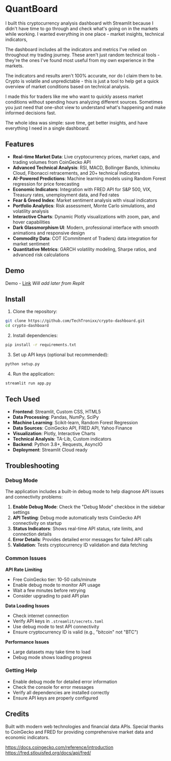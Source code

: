 # QuantBoard

I built this cryptocurrency analysis dashboard with Streamlit because I didn't have time to go through and check what's going on in the markets while working. I wanted everything in one place - market insights, technical indicators,

The dashboard includes all the indicators and metrics I've relied on throughout my trading journey. These aren't just random technical tools - they're the ones I've found most useful from my own experience in the markets.

The indicators and results aren't 100% accurate, nor do I claim them to be. Crypto is volatile and unpredictable - this is just a tool to help get a quick overview of market conditions based on technical analysis.

I made this for traders like me who want to quickly assess market conditions without spending hours analyzing different sources. Sometimes you just need that one-shot view to understand what's happening and make informed decisions fast.

The whole idea was simple: save time, get better insights, and have everything I need in a single dashboard.

## Features

- **Real-time Market Data**: Live cryptocurrency prices, market caps, and trading volumes from CoinGecko API
- **Advanced Technical Analysis**: RSI, MACD, Bollinger Bands, Ichimoku Cloud, Fibonacci retracements, and 20+ technical indicators
- **AI-Powered Predictions**: Machine learning models using Random Forest regression for price forecasting
- **Economic Indicators**: Integration with FRED API for S&P 500, VIX, Treasury rates, unemployment data, and Fed rates
- **Fear & Greed Index**: Market sentiment analysis with visual indicators
- **Portfolio Analytics**: Risk assessment, Monte Carlo simulations, and volatility analysis
- **Interactive Charts**: Dynamic Plotly visualizations with zoom, pan, and hover capabilities
- **Dark Glassmorphism UI**: Modern, professional interface with smooth animations and responsive design
- **Commodity Data**: COT (Commitment of Traders) data integration for market sentiment
- **Quantitative Metrics**: GARCH volatility modeling, Sharpe ratios, and advanced risk calculations

## Demo

Demo - [Link]()
_Will add later from Replit_

## Install

1. Clone the repository:

```bash
git clone https://github.com/TechTronixx/crypto-dashboard.git
cd crypto-dashboard
```

2. Install dependencies:

```bash
pip install -r requirements.txt
```

3. Set up API keys (optional but recommended):

```bash
python setup.py
```

4. Run the application:

```bash
streamlit run app.py
```

## Tech Used

- **Frontend**: Streamlit, Custom CSS, HTML5
- **Data Processing**: Pandas, NumPy, SciPy
- **Machine Learning**: Scikit-learn, Random Forest Regression
- **Data Sources**: CoinGecko API, FRED API, Yahoo Finance
- **Visualization**: Plotly, Interactive Charts
- **Technical Analysis**: TA-Lib, Custom indicators
- **Backend**: Python 3.8+, Requests, AsyncIO
- **Deployment**: Streamlit Cloud ready

## Troubleshooting

### Debug Mode

The application includes a built-in debug mode to help diagnose API issues and connectivity problems:

1. **Enable Debug Mode**: Check the "Debug Mode" checkbox in the sidebar settings
2. **API Testing**: Debug mode automatically tests CoinGecko API connectivity on startup
3. **Status Indicators**: Shows real-time API status, rate limits, and connection details
4. **Error Details**: Provides detailed error messages for failed API calls
5. **Validation**: Tests cryptocurrency ID validation and data fetching

### Common Issues

**API Rate Limiting**

- Free CoinGecko tier: 10-50 calls/minute
- Enable debug mode to monitor API usage
- Wait a few minutes before retrying
- Consider upgrading to paid API plan

**Data Loading Issues**

- Check internet connection
- Verify API keys in `.streamlit/secrets.toml`
- Use debug mode to test API connectivity
- Ensure cryptocurrency ID is valid (e.g., "bitcoin" not "BTC")

**Performance Issues**

- Large datasets may take time to load
- Debug mode shows loading progress

### Getting Help

- Enable debug mode for detailed error information
- Check the console for error messages
- Verify all dependencies are installed correctly
- Ensure API keys are properly configured

## Credits

Built with modern web technologies and financial data APIs. Special thanks to CoinGecko and FRED for providing comprehensive market data and economic indicators.

https://docs.coingecko.com/reference/introduction
https://fred.stlouisfed.org/docs/api/fred/
